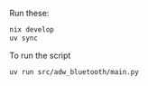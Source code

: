Run these:

```bash
nix develop
uv sync
```

To run the script

```bash
uv run src/adw_bluetooth/main.py
```

```

```

```

```
